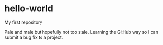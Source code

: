 # hello-world
My first repository

Pale and male but hopefully not too stale. Learning the GitHub way so I can submit a bug fix to a project.
